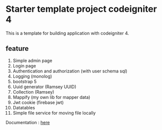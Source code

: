 # Starter template project codeigniter 4


This is a template for building application with codeigniter 4.

## feature 
1. Simple admin page
2. Login page
3. Authentication and authorization (with user schema sql)
4. Logging (monolog)
5. bootstrap 5
6. Uuid generator (Ramsey UUID)
7. Collection (Ramsey)
8. Mappify (my own lib for mapper data)
9. Jwt cookie (firebase jwt)
10. Datatables
11. Simple file service for moving file locally

Documentation : [here](documentation.pdf)




